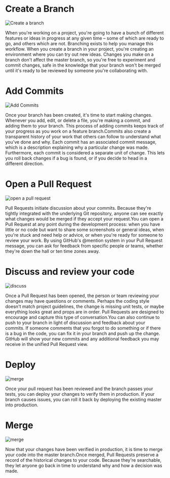 # Create a Branch
![Create a branch](https://lucamezzalira.files.wordpress.com/2014/03/screen-shot-2014-03-08-at-23-07-361.png?w=650&h=230)

When you're working on a project, you're going to have a bunch of different features or ideas in progress at any given time – some of which are ready to go, and others which are not. Branching exists to help you manage this workflow.
When you create a branch in your project, you're creating an environment where you can try out new ideas. Changes you make on a branch don't affect the master branch, so you're free to experiment and commit changes, safe in the knowledge that your branch won't be merged until it's ready to be reviewed by someone you're collaborating with.
# Add Commits
![Add Commits](https://encrypted-tbn0.gstatic.com/images?q=tbn:ANd9GcQ8GGkZMiXUwrFkmUBHKWDfqSL10B77zn6Fsk7Xlz5FqD4KrTNT)

Once your branch has been created, it's time to start making changes. Whenever you add, edit, or delete a file, you're making a commit, and adding them to your branch. This process of adding commits keeps track of your progress as you work on a feature branch.Commits also create a transparent history of your work that others can follow to understand what you've done and why. Each commit has an associated commit message, which is a description explaining why a particular change was made. Furthermore, each commit is considered a separate unit of change. This lets you roll back changes if a bug is found, or if you decide to head in a different direction.

# Open a Pull Request
![open a pull request](https://encrypted-tbn0.gstatic.com/images?q=tbn:ANd9GcSBpIKxMVNNwqL_pz4ZnIBJ0CRnR6chrckgH1tBHPOfbKLx0q6P)

Pull Requests initiate discussion about your commits. Because they're tightly integrated with the underlying Git repository, anyone can see exactly what changes would be merged if they accept your request.You can open a Pull Request at any point during the development process: when you have little or no code but want to share some screenshots or general ideas, when you're stuck and need help or advice, or when you're ready for someone to review your work. By using GitHub's @mention system in your Pull Request message, you can ask for feedback from specific people or teams, whether they're down the hall or ten time zones away.

# Discuss and review your code
![discuss](https://encrypted-tbn0.gstatic.com/images?q=tbn:ANd9GcSBpIKxMVNNwqL_pz4ZnIBJ0CRnR6chrckgH1tBHPOfbKLx0q6P)

Once a Pull Request has been opened, the person or team reviewing your changes may have questions or comments. Perhaps the coding style doesn't match project guidelines, the change is missing unit tests, or maybe everything looks great and props are in order. Pull Requests are designed to encourage and capture this type of conversation.You can also continue to push to your branch in light of discussion and feedback about your commits. If someone comments that you forgot to do something or if there is a bug in the code, you can fix it in your branch and push up the change. GitHub will show your new commits and any additional feedback you may receive in the unified Pull Request view.

# Deploy
![merge](https://encrypted-tbn0.gstatic.com/images?q=tbn:ANd9GcSBpIKxMVNNwqL_pz4ZnIBJ0CRnR6chrckgH1tBHPOfbKLx0q6P)

Once your pull request has been reviewed and the branch passes your tests, you can deploy your changes to verify them in production. If your branch causes issues, you can roll it back by deploying the existing master into production.
# Merge
![merge](https://encrypted-tbn0.gstatic.com/images?q=tbn:ANd9GcSBpIKxMVNNwqL_pz4ZnIBJ0CRnR6chrckgH1tBHPOfbKLx0q6P)

Now that your changes have been verified in production, it is time to merge your code into the master branch.Once merged, Pull Requests preserve a record of the historical changes to your code. Because they're searchable, they let anyone go back in time to understand why and how a decision was made.
